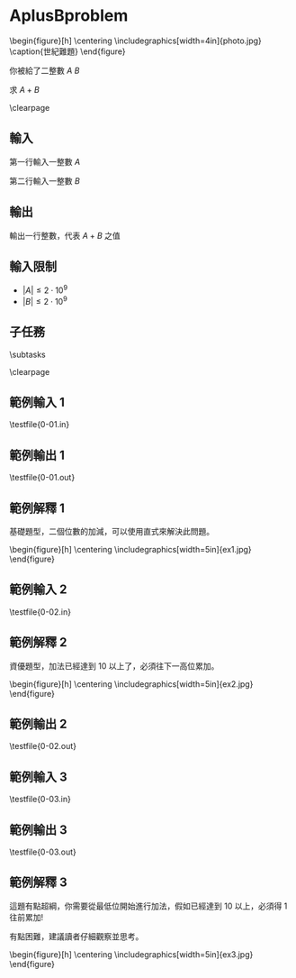 # AplusBproblem

\begin{figure}[h]
\centering
\includegraphics[width=4in]{photo.jpg}
\caption{世紀難題}
\end{figure}

你被給了二整數 $A$ $B$

求 $A+B$

\clearpage

## 輸入
第一行輸入一整數 $A$

第二行輸入一整數 $B$

## 輸出
輸出一行整數，代表 $A+B$ 之值

## 輸入限制
 - $\vert A \vert \le 2 \cdot 10^9$
 - $\vert B \vert \le 2 \cdot 10^9$

## 子任務
\subtasks

\clearpage

## 範例輸入 1
\testfile{0-01.in}

## 範例輸出 1
\testfile{0-01.out}

## 範例解釋 1
基礎題型，二個位數的加減，可以使用直式來解決此問題。

\begin{figure}[h]
\centering
\includegraphics[width=5in]{ex1.jpg}
\end{figure}

## 範例輸入 2
\testfile{0-02.in}

## 範例解釋 2
資優題型，加法已經達到 $10$ 以上了，必須往下一高位累加。

\begin{figure}[h]
\centering
\includegraphics[width=5in]{ex2.jpg}
\end{figure}

## 範例輸出 2
\testfile{0-02.out}

## 範例輸入 3
\testfile{0-03.in}

## 範例輸出 3
\testfile{0-03.out}

## 範例解釋 3
這題有點超綱，你需要從最低位開始進行加法，假如已經達到 $10$ 以上，必須得 $1$ 往前累加!

有點困難，建議讀者仔細觀察並思考。

\begin{figure}[h]
\centering
\includegraphics[width=5in]{ex3.jpg}
\end{figure}